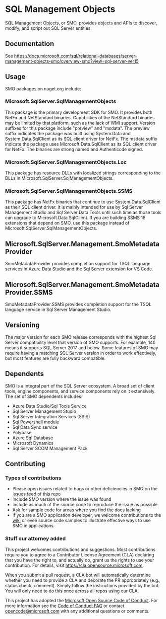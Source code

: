 # SQL Management Objects

SQL Management Objects, or SMO, provides objects and APIs to discover, modify, and script out SQL Server entities.

## Documentation

See https://docs.microsoft.com/sql/relational-databases/server-management-objects-smo/overview-smo?view=sql-server-ver15

## Usage

SMO packages on nuget.org include:

### Microsoft.SqlServer.SqlManagementObjects

This package is the primary development SDK for SMO. It provides both NetFx and NetStandard binaries. Capabilities of the NetStandard binaries may be limited by that platform, such as the lack of WMI support.
Version suffixes for this package include "preview" and "msdata". The preview suffix indicates the package was built using System.Data and System.Data.SqlClient as its SQL client driver for NetFx.
The msdata suffix indicate the package uses Microsoft.Data.SqlClient as its SQL client driver for NetFx.
The binaries are strong named and Authenticode signed.

### Microsoft.SqlServer.SqlManagementObjects.Loc

This package has resource DLLs with localized strings corresponding to the DLLs in Microsoft.SqlServer.SqlManagementObjects.

### Microsoft.SqlServer.SqlManagementObjects.SSMS

This package has NetFx binaries that continue to use System.Data.SqlClient as their SQL client driver.
It is mainly intended for use by Sql Server Management Studio and Sql Server Data Tools until such time as those tools can upgrade to Microsoft.Data.SqlClient.
If you are building SSMS 18 extensions that depend on SMO, use this package instead of Microsoft.SqlServer.SqlManagementObjects.

## Microsoft.SqlServer.Management.SmoMetadataProvider

SmoMetadataProvider provides completion support for TSQL language services in Azure Data Studio and the Sql Server extension for VS Code.

## Microsoft.SqlServer.Management.SmoMetadataProvider.SSMS

SmoMetadataProvider.SSMS provides completion support for the TSQL language service in Sql Server Management Studio.

## Versioning

The major version for each SMO release corresponds with the highest Sql Server compatibility level that version of SMO supports.
For example, 140 means it supports SQL Server 2017 and below. Some features of SMO may require having a matching SQL Server version in order to work effectively, but most features are fully backward compatible.

## Dependents

SMO is a integral part of the SQL Server ecosystem. A broad set of client tools, engine components, and service components rely on it extensively. The set of SMO dependents includes:

- Azure Data Studio/Sql Tools Service
- Sql Server Management Studio
- Sql Server Integration Services (SSIS)
- Sql Powershell module
- Sql Data Sync service
- Polybase
- Azure Sql Database
- Microsoft Dynamics
- Sql Server SCOM Management Pack

## Contributing

### Types of contributions

- Please open issues related to bugs or other deficiencies in SMO on the [Issues](https://github.com/microsoft/sqlmanagementobjects/issues) feed of this repo
- Include SMO version where the issue was found
- Include as much of the source code to reproduce the issue as possible
- Ask for sample code for areas where you find the docs lacking
- If you are a SMO application developer, we welcome contributions to the [wiki](https://github.com/microsoft/sqlmanagementobjects/wiki) or even source code samples to illustrate effective ways to use SMO in applications.

### Stuff our attorney added

This project welcomes contributions and suggestions.  Most contributions require you to agree to a
Contributor License Agreement (CLA) declaring that you have the right to, and actually do, grant us
the rights to use your contribution. For details, visit https://cla.opensource.microsoft.com.

When you submit a pull request, a CLA bot will automatically determine whether you need to provide
a CLA and decorate the PR appropriately (e.g., status check, comment). Simply follow the instructions
provided by the bot. You will only need to do this once across all repos using our CLA.

This project has adopted the [Microsoft Open Source Code of Conduct](https://opensource.microsoft.com/codeofconduct/).
For more information see the [Code of Conduct FAQ](https://opensource.microsoft.com/codeofconduct/faq/) or
contact [opencode@microsoft.com](mailto:opencode@microsoft.com) with any additional questions or comments.
